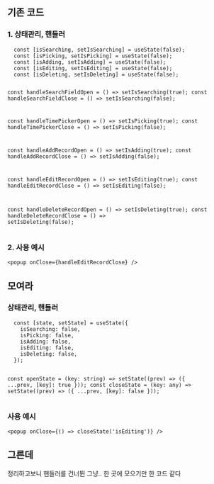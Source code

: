 <p><img alt="" src="https://velog.velcdn.com/images/coolgamja_/post/307cb595-250b-4147-bf74-e582693b3bb8/image.png" /></p>
<h2 id="기존-코드">기존 코드</h2>
<h3 id="1-상태관리-핸들러">1. 상태관리, 핸들러</h3>
<pre><code class="language-typescript">  const [isSearching, setIsSearching] = useState(false);
  const [isPicking, setIsPicking] = useState(false);
  const [isAdding, setIsAdding] = useState(false);
  const [isEditing, setIsEditing] = useState(false);
  const [isDeleting, setIsDeleting] = useState(false);

  const handleSearchFieldOpen = () =&gt; setIsSearching(true);
  const handleSearchFieldClose = () =&gt; setIsSearching(false);

  const handleTimePickerOpen = () =&gt; setIsPicking(true);
  const handleTimePickerClose = () =&gt; setIsPicking(false);

  const handleAddRecordOpen = () =&gt; setIsAdding(true);
  const handleAddRecordClose = () =&gt; setIsAdding(false);

  const handleEditRecordOpen = () =&gt; setIsEditing(true);
  const handleEditRecordClose = () =&gt; setIsEditing(false);

  const handleDeleteRecordOpen = () =&gt; setIsDeleting(true);
  const handleDeleteRecordClose = () =&gt; setIsDeleting(false);</code></pre>
<h3 id="2-사용-예시">2. 사용 예시</h3>
<pre><code>&lt;popup onClose={handleEditRecordClose} /&gt;</code></pre><h2 id="모여라">모여라</h2>
<h3 id="상태관리-핸들러">상태관리, 핸들러</h3>
<pre><code class="language-typescript">  const [state, setState] = useState({
    isSearching: false,
    isPicking: false,
    isAdding: false,
    isEditing: false,
    isDeleting: false,
  });

  const openState = (key: string) =&gt;
    setState((prev) =&gt; ({ ...prev, [key]: true }));
  const closeState = (key: any) =&gt;
    setState((prev) =&gt; ({ ...prev, [key]: false }));</code></pre>
<h3 id="사용-예시">사용 예시</h3>
<pre><code>&lt;popup onClose={() =&gt; closeState('isEditing')} /&gt;</code></pre><h2 id="그른데">그른데</h2>
<p>정리하고보니
핸들러를 건너뛴 그냥..
한 곳에 모으기만 한 코드 같다</p>